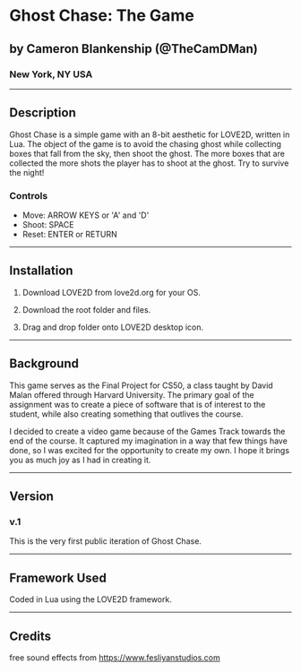 # Ghost Chase: The Game

## by Cameron Blankenship (@TheCamDMan)

### New York, NY USA

---

## Description

Ghost Chase is a simple game with an 8-bit aesthetic for LOVE2D, written in Lua.
The object of the game is to avoid the chasing ghost while collecting boxes that fall from the sky,
then shoot the ghost. The more boxes that are collected the more shots the player has to shoot at the ghost.
Try to survive the night!

### Controls

* Move: ARROW KEYS or 'A' and 'D'
* Shoot: SPACE
* Reset: ENTER or RETURN

---

## Installation

1. Download LOVE2D from love2d.org for your OS.

2. Download the root folder and files.

3. Drag and drop folder onto LOVE2D desktop icon.

---

## Background

This game serves as the Final Project for CS50, a class taught by David Malan offered through Harvard University. The primary goal of the assignment was to create a piece of software that is of interest to the student, while also creating something that outlives the course.

I decided to create a video game because of the Games Track towards the end of the course. It captured my imagination in a way that few things have done, so I was excited for the opportunity to create my own. I hope it brings you as much joy as I had in creating it.

---

## Version

### v.1

This is the very first public iteration of Ghost Chase.

---

## Framework Used

Coded in Lua using the LOVE2D framework.

---

## Credits

free sound effects from <https://www.fesliyanstudios.com>
